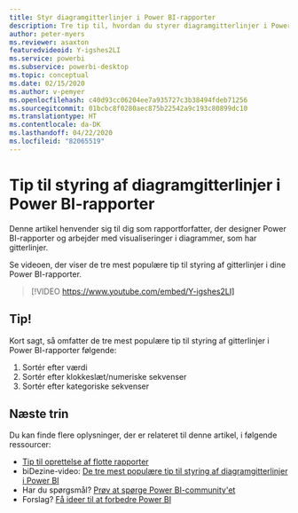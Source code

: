```yaml
---
title: Styr diagramgitterlinjer i Power BI-rapporter
description: Tre tip til, hvordan du styrer diagramgitterlinjer i Power BI-rapportvisualiseringer, i Power BI Desktop eller i Power BI-tjenesten.
author: peter-myers
ms.reviewer: asaxton
featuredvideoid: Y-igshes2LI
ms.service: powerbi
ms.subservice: powerbi-desktop
ms.topic: conceptual
ms.date: 02/15/2020
ms.author: v-pemyer
ms.openlocfilehash: c40d93cc06204ee7a935727c3b38494fdeb71256
ms.sourcegitcommit: 01bcbc8f0280aec875b22542a9c193c80899dc10
ms.translationtype: HT
ms.contentlocale: da-DK
ms.lasthandoff: 04/22/2020
ms.locfileid: "82065519"
---
```

# <a name="tips-to-control-chart-gridlines-in-power-bi-reports"></a>Tip til styring af diagramgitterlinjer i Power BI-rapporter

Denne artikel henvender sig til dig som rapportforfatter, der designer Power BI-rapporter og arbejder med visualiseringer i diagrammer, som har gitterlinjer.

Se videoen, der viser de tre mest populære tip til styring af gitterlinjer i dine Power BI-rapporter.

> [!VIDEO https://www.youtube.com/embed/Y-igshes2LI]

## <a name="tips"></a>Tip!

Kort sagt, så omfatter de tre mest populære tip til styring af gitterlinjer i Power BI-rapporter følgende:

1. Sortér efter værdi
1. Sortér efter klokkeslæt/numeriske sekvenser
1. Sortér efter kategoriske sekvenser

## <a name="next-steps"></a>Næste trin

Du kan finde flere oplysninger, der er relateret til denne artikel, i følgende ressourcer:

- [Tip til oprettelse af flotte rapporter](../desktop-tips-and-tricks-for-creating-reports.md)
- biDezine-video: [De tre mest populære tip til styring af diagramgitterlinjer i Power BI](https://www.youtube.com/watch?v=Y-igshes2LI)
- Har du spørgsmål? [Prøv at spørge Power BI-community'et](https://community.powerbi.com/)
- Forslag? [Få ideer til at forbedre Power BI](https://ideas.powerbi.com)

